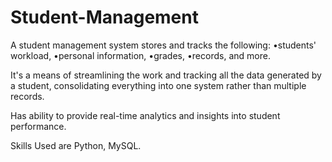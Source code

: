 # Student-Management

A student management system stores and tracks the
following:
    •students' workload,
    •personal information,
    •grades,
    •records, and more.
    
It's a means of streamlining the work and tracking all the data generated by a student, consolidating everything into one system rather than multiple records.

Has ability to provide real-time analytics and insights into student performance.

Skills Used are Python, MySQL.
